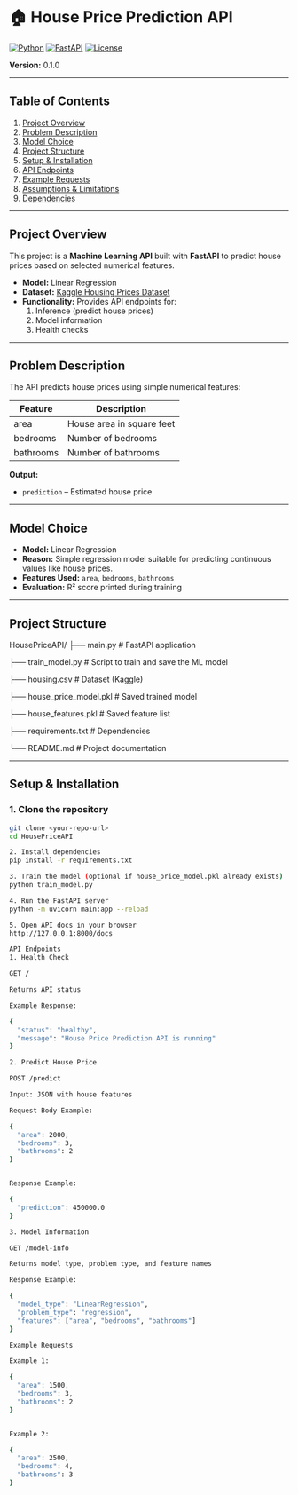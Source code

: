 # 🏠 House Price Prediction API

[![Python](https://img.shields.io/badge/Python-3.10+-blue)](https://www.python.org/)
[![FastAPI](https://img.shields.io/badge/FastAPI-0.95-green)](https://fastapi.tiangolo.com/)
[![License](https://img.shields.io/badge/License-MIT-yellow)](https://opensource.org/licenses/MIT)

**Version:** 0.1.0  

---

## **Table of Contents**
1. [Project Overview](#project-overview)
2. [Problem Description](#problem-description)
3. [Model Choice](#model-choice)
4. [Project Structure](#project-structure)
5. [Setup & Installation](#setup--installation)
6. [API Endpoints](#api-endpoints)
7. [Example Requests](#example-requests)
8. [Assumptions & Limitations](#assumptions--limitations)
9. [Dependencies](#dependencies)

---

## **Project Overview**

This project is a **Machine Learning API** built with **FastAPI** to predict house prices based on selected numerical features.  

- **Model:** Linear Regression  
- **Dataset:** [Kaggle Housing Prices Dataset](https://www.kaggle.com/datasets/yasserh/housing-prices-dataset)  
- **Functionality:** Provides API endpoints for:  
  1. Inference (predict house prices)  
  2. Model information  
  3. Health checks  

---

## **Problem Description**

The API predicts house prices using simple numerical features:

| Feature    | Description                     |
|------------|---------------------------------|
| area       | House area in square feet       |
| bedrooms   | Number of bedrooms             |
| bathrooms  | Number of bathrooms            |

**Output:**  
- `prediction` – Estimated house price

---

## **Model Choice**

- **Model:** Linear Regression  
- **Reason:** Simple regression model suitable for predicting continuous values like house prices.  
- **Features Used:** `area`, `bedrooms`, `bathrooms`  
- **Evaluation:** R² score printed during training  

---

## **Project Structure**

HousePriceAPI/
├── main.py # FastAPI application

├── train_model.py # Script to train and save the ML model

├── housing.csv # Dataset (Kaggle)

├── house_price_model.pkl # Saved trained model

├── house_features.pkl # Saved feature list

├── requirements.txt # Dependencies

└── README.md # Project documentation



---

## **Setup & Installation**

### 1. Clone the repository
```bash
git clone <your-repo-url>
cd HousePriceAPI

2. Install dependencies
pip install -r requirements.txt

3. Train the model (optional if house_price_model.pkl already exists)
python train_model.py

4. Run the FastAPI server
python -m uvicorn main:app --reload

5. Open API docs in your browser
http://127.0.0.1:8000/docs

API Endpoints
1. Health Check

GET /

Returns API status

Example Response:

{
  "status": "healthy",
  "message": "House Price Prediction API is running"
}

2. Predict House Price

POST /predict

Input: JSON with house features

Request Body Example:

{
  "area": 2000,
  "bedrooms": 3,
  "bathrooms": 2
}


Response Example:

{
  "prediction": 450000.0
}

3. Model Information

GET /model-info

Returns model type, problem type, and feature names

Response Example:

{
  "model_type": "LinearRegression",
  "problem_type": "regression",
  "features": ["area", "bedrooms", "bathrooms"]
}

Example Requests

Example 1:

{
  "area": 1500,
  "bedrooms": 3,
  "bathrooms": 2
}


Example 2:

{
  "area": 2500,
  "bedrooms": 4,
  "bathrooms": 3
}
